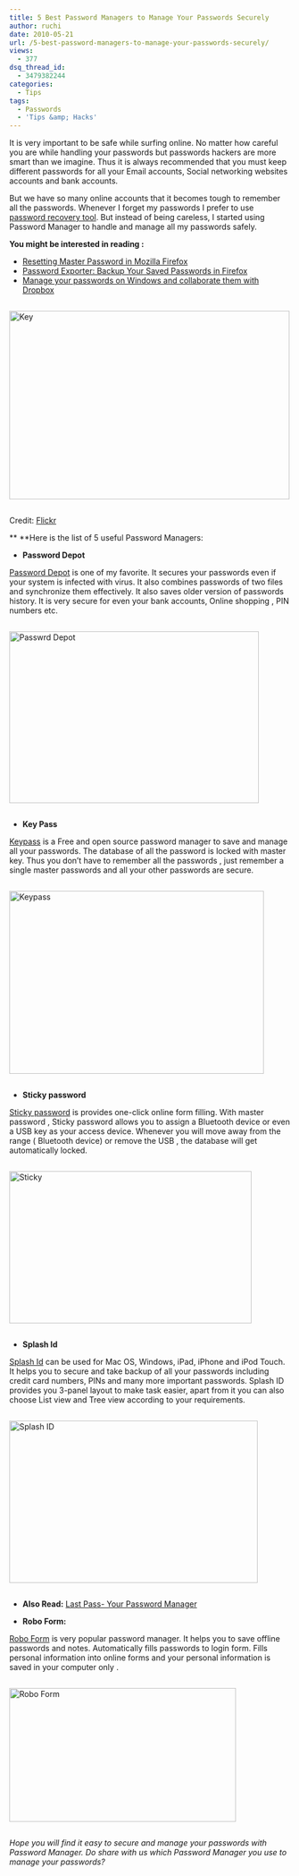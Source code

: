```yaml
---
title: 5 Best Password Managers to Manage Your Passwords Securely
author: ruchi
date: 2010-05-21
url: /5-best-password-managers-to-manage-your-passwords-securely/
views:
  - 377
dsq_thread_id:
  - 3479382244
categories:
  - Tips
tags:
  - Passwords
  - 'Tips &amp; Hacks'
---
```

It is very important to be safe while surfing online. No matter how careful you are while handling your passwords but passwords hackers are more smart than we imagine. Thus it is always recommended that you must keep different passwords for all your Email accounts, Social networking websites accounts and bank accounts.

But we have so many online accounts that it becomes tough to remember all the passwords. Whenever I forget my passwords I prefer to use [password recovery tool][1]. But instead of being careless, I started using Password Manager to handle and manage all my passwords safely.

**You might be interested in reading :**

  * [Resetting Master Password in Mozilla Firefox][2]
  * [Password Exporter: Backup Your Saved Passwords in Firefox][3]
  * [Manage your passwords on Windows and collaborate them with Dropbox][4]

<img class="wp-image-53560" style="float: none;margin: 15px auto;border-width: 0px" src="http://cdn.devilsworkshop.org/files/2010/05/Key.jpg" border="0" alt="Key" width="502" height="337" />

Credit: <a href="http://www.flickr.com/photos/brenda-starr/3509344100" onclick="_gaq.push(['_trackEvent', 'outbound-article', 'http://www.flickr.com/photos/brenda-starr/3509344100', 'Flickr']);" target="_blank">Flickr</a>

** **Here is the list of 5 useful Password Managers:

  * **Password Depot**

<a href="http://www.password-depot.com/" onclick="_gaq.push(['_trackEvent', 'outbound-article', 'http://www.password-depot.com/', 'Password Depot']);" >Password Depot</a> is one of my favorite. It secures your passwords even if your system is infected with virus. It also combines passwords of two files and synchronize them effectively. It also saves older version of passwords history. It is very secure for even your bank accounts, Online shopping , PIN numbers etc.

<img style="float: none;margin: 15px auto;border-width: 0px" src="http://cdn.devilsworkshop.org/files/2010/05/PasswrdDepot.jpg" border="0" alt="Passwrd Depot" width="447" height="307" />

  * **Key Pass**

<a href="http://keepass.info/" onclick="_gaq.push(['_trackEvent', 'outbound-article', 'http://keepass.info/', 'Keypass']);" >Keypass</a> is a Free and open source password manager to save and manage all your passwords. The database of all the password is locked with master key. Thus you don’t have to remember all the passwords , just remember a single master passwords and all your other passwords are secure.

<img style="float: none;margin: 15px auto;border-width: 0px" src="http://cdn.devilsworkshop.org/files/2010/05/Keypass.png" border="0" alt="Keypass" width="456" height="327" />

  * **Sticky password**

<a href="http://www.stickypassword.com/en/" onclick="_gaq.push(['_trackEvent', 'outbound-article', 'http://www.stickypassword.com/en/', 'Sticky password']);" >Sticky password</a> is provides one-click online form filling. With master password , Sticky password allows you to assign a Bluetooth device or even a USB key as your access device. Whenever you will move away from the range ( Bluetooth device) or remove the USB , the database will get automatically locked.

<img style="float: none;margin: 15px auto;border-width: 0px" src="http://cdn.devilsworkshop.org/files/2010/05/Sticky.png" border="0" alt="Sticky" width="434" height="272" />

  * **Splash Id**

<a href="http://www.splashdata.com/splashid" onclick="_gaq.push(['_trackEvent', 'outbound-article', 'http://www.splashdata.com/splashid', 'Splash Id']);" >Splash Id</a> can be used for Mac OS, Windows, iPad, iPhone and iPod Touch. It helps you to secure and take backup of all your passwords including credit card numbers, PINs and many more important passwords. Splash ID provides you 3-panel layout to make task easier, apart from it you can also choose List view and Tree view according to your requirements.

<img style="float: none;margin: 15px auto;border-width: 0px" src="http://cdn.devilsworkshop.org/files/2010/05/SplashID.jpg" border="0" alt="Splash ID" width="445" height="290" />

  * **Also Read:** [Last Pass- Your Password Manager][5]

  * **Robo Form:**

<a href="http://www.roboform.com/" onclick="_gaq.push(['_trackEvent', 'outbound-article', 'http://www.roboform.com/', 'Robo Form']);" >Robo Form</a> is very popular password manager. It helps you to save offline passwords and notes. Automatically fills passwords to login form. Fills personal information into online forms and your personal information is saved in your computer only .

<img style="float: none;margin: 15px auto;border-width: 0px" src="http://cdn.devilsworkshop.org/files/2010/05/RoboForm.jpg" border="0" alt="Robo Form" width="406" height="239" />

*Hope you will find it easy to secure and manage your passwords with Password Manager. Do share with us which Password Manager you use to manage your passwords?*

 [1]: http://devilsworkshop.org/password-recovery-tool-for-all-messengers-on-computer/
 [2]: http://devilsworkshop.org/resetting-master-password-in-mozilla-firefox-how-to/
 [3]: http://devilsworkshop.org/backup-saved-password-firefox/
 [4]: http://devilsworkshop.org/manage-your-passwords-on-windows-and-collaborate-them-with-dropbox/
 [5]: http://devilsworkshop.org/last-pass-your-password-manager/
